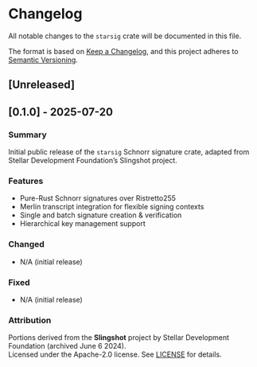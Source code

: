 # Changelog

All notable changes to the `starsig` crate will be documented in this file.

The format is based on [Keep a Changelog](https://keepachangelog.com/en/1.0.0/),
and this project adheres to [Semantic Versioning](https://semver.org/spec/v2.0.0.html).

## [Unreleased]


## [0.1.0] - 2025-07-20

### Summary
Initial public release of the `starsig` Schnorr signature crate, adapted from Stellar Development Foundation’s Slingshot project.

### Features
- Pure-Rust Schnorr signatures over Ristretto255
- Merlin transcript integration for flexible signing contexts
- Single and batch signature creation & verification
- Hierarchical key management support

### Changed

- N/A (initial release)

### Fixed

- N/A (initial release)

### Attribution
Portions derived from the **Slingshot** project by Stellar Development Foundation (archived June 6 2024).  
Licensed under the Apache-2.0 license. See [LICENSE](../../LICENSE) for details.